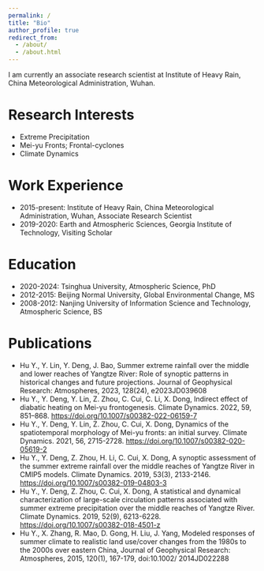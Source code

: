 ```yaml
---
permalink: /
title: "Bio"
author_profile: true
redirect_from: 
  - /about/
  - /about.html
---
```


I am currently an associate research scientist at Institute of Heavy Rain, China Meteorological Administration, Wuhan.

Research Interests
======
* Extreme Precipitation
* Mei-yu Fronts; Frontal-cyclones
* Climate Dynamics

Work Experience
======
* 2015-present: Institute of Heavy Rain, China Meteorological Administration, Wuhan, Associate Research Scientist
* 2019-2020: Earth and Atmospheric Sciences, Georgia Institute of Technology, Visiting Scholar

Education
======
* 2020-2024: Tsinghua University, Atmospheric Science, PhD
* 2012-2015: Beijing Normal University, Global Environmental Change, MS
* 2008-2012: Nanjing University of Information Science and Technology, Atmospheric Science, BS

Publications
======
* Hu Y., Y. Lin, Y. Deng, J. Bao, Summer extreme rainfall over the middle and lower reaches of Yangtze River: Role of synoptic patterns in historical changes and future projections. Journal of Geophysical Research: Atmospheres, 2023, 128(24), e2023JD039608
* Hu Y., Y. Deng, Y. Lin, Z. Zhou, C. Cui, C. Li, X. Dong, Indirect effect of diabatic heating on Mei-yu frontogenesis. Climate Dynamics. 2022, 59, 851–868. https://doi.org/10.1007/s00382-022-06159-7
* Hu Y., Y. Deng, Y. Lin, Z. Zhou, C. Cui, X. Dong, Dynamics of the spatiotemporal morphology of Mei-yu fronts: an initial survey. Climate Dynamics. 2021, 56, 2715-2728. https://doi.org/10.1007/s00382-020-05619-2
* Hu Y., Y. Deng, Z. Zhou, H. Li, C. Cui, X. Dong, A synoptic assessment of the summer extreme rainfall over the middle reaches of Yangtze River in CMIP5 models. Climate Dynamics. 2019, 53(3), 2133-2146. https://doi.org/10.1007/s00382-019-04803-3
* Hu Y., Y. Deng, Z. Zhou, C. Cui, X. Dong, A statistical and dynamical characterization of large-scale circulation patterns associated with summer extreme precipitation over the middle reaches of Yangtze River. Climate Dynamics. 2019, 52(9), 6213-6228. https://doi.org/10.1007/s00382-018-4501-z
* Hu Y., X. Zhang, R. Mao, D. Gong, H. Liu, J. Yang, Modeled responses of summer climate to realistic land use/cover changes from the 1980s to the 2000s over eastern China, Journal of Geophysical Research: Atmospheres, 2015, 120(1), 167-179, doi:10.1002/ 2014JD022288

